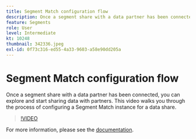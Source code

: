 ```yaml
---
title: Segment Match configuration flow
description: Once a segment share with a data partner has been connected, you can explore and start sharing data with partners. This video walks you through the process of … (Descriptions should be between 60 and 160 characters)
feature: Segments
role: User
level: Intermediate
kt: 10248
thumbnail: 342336.jpeg
exl-id: 0f73c316-ed55-4a33-9603-a58e90dd205a
---
```

# Segment Match configuration flow

Once a segment share with a data partner has been connected, you can explore and start sharing data with partners. This video walks you through the process of configuring a Segment Match instance for a data share.

>[!VIDEO](https://video.tv.adobe.com/v/342336/?quality=12&learn=on)

For more information, please see the [documentation](https://experienceleague.adobe.com/docs/experience-platform/segmentation/ui/segment-match/overview.html?lang=en).
